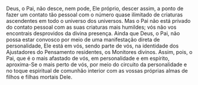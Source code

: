 ﻿Deus, o Pai, não desce, nem pode, Ele próprio, descer assim, a ponto de fazer um contato tão pessoal com o número quase ilimitado de criaturas ascendentes em todo o universo dos universos. Mas o Pai não está privado do contato pessoal com as suas criaturas mais humildes; vós não vos encontrais desprovidos da divina presença. Ainda que Deus, o Pai, não possa estar convosco por meio de uma manifestação direta de personalidade, Ele está em vós, sendo parte de vós, na identidade dos Ajustadores do Pensamento residentes, os Monitores divinos. Assim, pois, o Pai, que é o mais afastado de vós, em personalidade e em espírito, aproxima-Se o mais perto de vós, por meio do circuito da personalidade e no toque espiritual de comunhão interior com as vossas próprias almas de filhos e filhas mortais Dele.